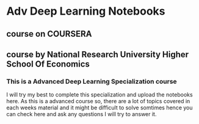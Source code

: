 # Adv Deep Learning Notebooks
## course on COURSERA
## course by National Research University Higher School Of Economics 
### This is a Advanced Deep Learning Specialization course
I will try my best to complete this specialization and upload the notebooks here. As this is a advanced course so, there are a lot of topics covered in each weeks material and it might be difficult to solve somtimes hence you can check here and ask any questions I will try to answer it. 
